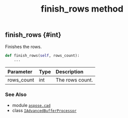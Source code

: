 ﻿---
title: finish_rows method
second_title: Aspose.CAD for Python via .NET API References
description: 
type: docs
weight: 30
url: /aspose.cad/iadvancedbufferprocessor/finish_rows/
is_root: false
---

## finish_rows {#int}

Finishes the rows.



```python
def finish_rows(self, rows_count):
    ...
```


| Parameter | Type | Description |
| :- | :- | :- |
| rows_count | int | The rows count. |



### See Also
* module [`aspose.cad`](../../)
* class [`IAdvancedBufferProcessor`](/cad/python-net/aspose.cad/iadvancedbufferprocessor)
